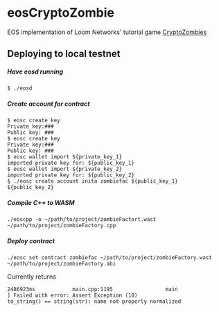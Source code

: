 # eosCryptoZombie
EOS implementation of Loom Networks' tutorial game [CryptoZombies](https://cryptozombies.io)

## Deploying to local testnet
##### Have eosd running
```
$ ./eosd
```


##### Create account for contract 
```
$ eosc create key
Private key:###
Public key: ###
$ eosc create key
Private key:###
Public key: ###
$ eosc wallet import ${private_key_1}
imported private key for: ${public_key_1}
$ eosc wallet import ${private_key_2}
imported private key for: ${public_key_2}
§ ./eosc create account inita zombiefac ${public_key_1} ${public_key_2}
```

##### Compile C++ to WASM
```
./eoscpp -o ~/path/to/project/zombieFactort.wast ~/path/to/project/zombieFactory.cpp
```

##### Deploy contract
```
./eosc set contract zombiefac ~/path/to/project/zombieFactory.wast ~/path/to/project/zombieFactory.abi
```
Currently returns
```
2486923ms            main.cpp:1195                 main                 ] Failed with error: Assert Exception (10)
to_string() == string(str): name not properly normalized
```








